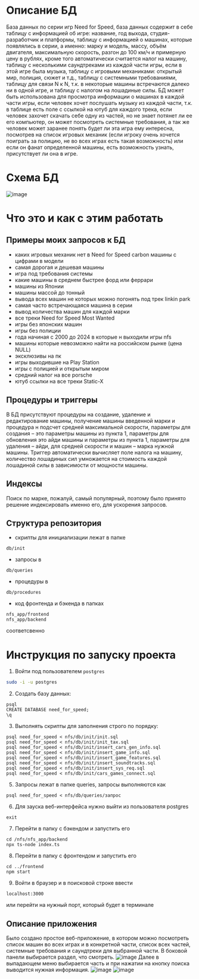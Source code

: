 # Описание БД
База данных по серии игр Need for Speed, база данных содержит в себе таблицу с информацией об игре: название, год выхода, студия-разработчик и платформы, таблицу с информацией о машинах, которые появлялись в серии, а именно: марку и модель, массу, объём двигателя, максимальную скорость, разгон до 100 км/ч и примерную цену в рублях, кроме того автоматически считается налог на машину, таблицу с несколькими саундтреками из каждой части игры, если в этой игре была музыка, таблицу с игровыми механиками: открытый мир, полиция, сюжет и т.д., таблицу с системными требованиями, таблицу для связи N к N, т.к. в некоторые машины встречаются далеко ни в одной игре, и таблицу с налогом на лошадиные силы. 
БД может быть использована для просмотра информации о машинах в каждой части игры, если человек хочет послушать музыку из каждой части, т.к. в таблице есть поле с ссылкой на ютуб для каждого трека, если человек захочет скачать себе одну из частей, но не знает потянет ли ее его компьютер, он может посмотреть системные требования, а так же человек может заранее понять будет ли эта игра ему интересна, посмотрев на список игровых механик (если игроку очень хочется поиграть за полицию, не во всех играх есть такая возможность) или если он фанат определенной машины, есть возможность узнать, присутствует ли она в игре.
# Схема БД
![image](https://github.com/user-attachments/assets/4387691d-406b-4ac2-ab89-5e16da906e13)
# Что это и как с этим работать
## Примеры моих запросов к БД
- каких игровых механик нет в Need for Speed carbon
 машины с цифрами в модели
- cамая дорогая и дешевая машины
- игра под требования системы
- какие машины в среднем быстрее форд или феррари
- машины из Японии
- машины массой до тонный
- вывода всех машин не которых можно погонять под трек linkin park
- самая часто встречающаяся машина в серии
- вывод количества машин для каждой марки
- все треки Need for Speed Most Wanted
- игры без японских машин
- игры без полиции
- года начиная с 2000 до 2024 в которые н выходили игры nfs
- машины которые невозможно найти на российском рынке (цена NULL)
- эксклюзивы на пк
- игры выходившие на Play Station
- игры с полицией и открытым миром
- средний налог на все porsche
- ютуб ссылки на все треки Static-X

## Процедуры и триггеры
В БД присутствуют процедуры на создание, удаление и редактирование машины, получение машины введенной марки и процедура н подсчет средней максимальной скорости, параметры для создания – это параметры машины из пункта 1, параметры для обновления это айди машины и параметры из пункта 1, параметры для удаления – айди, для средней скорости и машин – марка нужной машины. Триггер автоматически вычисляет поле налога на машину, количество лошадиных сил умножается на стоимость каждой лошадиной силы в зависимости от мощности машины.
## Индексы 
Поиск по марке, пожалуй, самый популярный, поэтому было принято решение индексировать именно его, для ускорения запросов.

## Структура репозитория
- скрипты для инициализации лежат в папке
```
db/init
```
- запросы в
```
db/queries
```
- процедуры в 
```
db/procedures
```
- код фронтенда и бэкенда в папках
```
nfs_app/frontend
nfs_app/backend
```
соответсвенно

# Инструкция по запуску проекта
1. Войти под пользователем `postgres`

```sh
sudo -i -u postgres
```
2) Создать базу данных:
```
psql
CREATE DATABASE need_for_speed;
\q
```
3) Выполнять скрипты для заполнения строго по порядку:
```
psql need_for_speed < nfs/db/init/init.sql
psql need_for_speed < nfs/db/init/init_tax.sql
psql need_for_speed < nfs/db/init/insert_cars_gen_info.sql
psql need_for_speed < nfs/db/init/insert_game_info.sql
psql need_for_speed < nfs/db/init/insert_game_features.sql
psql need_for_speed < nfs/db/init/insert_soundtracks.sql
psql need_for_speed < nfs/db/init/insert_sys_req.sql
psql need_for_speed < nfs/db/init/cars_games_connect.sql
```
5) Запросы лежат в папке queries, запросы выполняются как 
```
psql need_for_speed < nfs/db/queries/запрос
```
6) Для зауска веб-интерфейса нужно выйти из пользователя postgres
```
exit
```
7) Перейти в папку с бэкендом и запустить его
```
cd /nfs/nfs_app/backend
npx ts-node index.ts
```
8) Перейти в папку с фронтендом и запустить его
```
cd ../frontend
npm start
```
9) Войти в браузер и в поисковой строке ввести 
```
localhost:3000 
```
или перейти на нужный порт, который будет в терминале

## Описание приложения
Было создано простое веб-приложение, в котором можно посмотреть список машин во всех играх и в конкретной части, список всех частей, системные требования и саундтреки для выбранной части. В боковой панели выбирается раздел, что смотреть.
![image](https://github.com/user-attachments/assets/ec0cdb2c-18a9-448d-b8b4-eceb3a7b8263)
Далее в выпадающем меню выбирается часть и при нажатии на кнопку поиска выводится нужная информация.
![image](https://github.com/user-attachments/assets/af491b7d-64bf-4f9b-9cf9-1910fd4914c1)
![image](https://github.com/user-attachments/assets/2fb06501-6635-4aab-8489-fcaad822f641)

